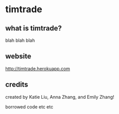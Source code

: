 # timtrade

## what is timtrade?

blah blah blah

## website

http://timtrade.herokuapp.com

## credits

created by Katie Liu, Anna Zhang, and Emily Zhang!

borrowed code etc etc
